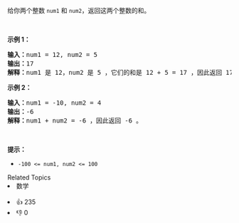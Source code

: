 给你两个整数&nbsp;<code>num1</code> 和 <code>num2</code>，返回这两个整数的和。

<p>&nbsp;</p>

<p><strong>示例 1：</strong></p>

<pre>
<strong>输入：</strong>num1 = 12, num2 = 5
<strong>输出：</strong>17
<strong>解释：</strong>num1 是 12，num2 是 5 ，它们的和是 12 + 5 = 17 ，因此返回 17 。
</pre>

<p><strong>示例 2：</strong></p>

<pre>
<strong>输入：</strong>num1 = -10, num2 = 4
<strong>输出：</strong>-6
<strong>解释：</strong>num1 + num2 = -6 ，因此返回 -6 。
</pre>

<p>&nbsp;</p>

<p><strong>提示：</strong></p>

<ul> 
 <li><code>-100 &lt;= num1, num2 &lt;= 100</code></li> 
</ul>

<div><div>Related Topics</div><div><li>数学</li></div></div><br><div><li>👍 235</li><li>👎 0</li></div>